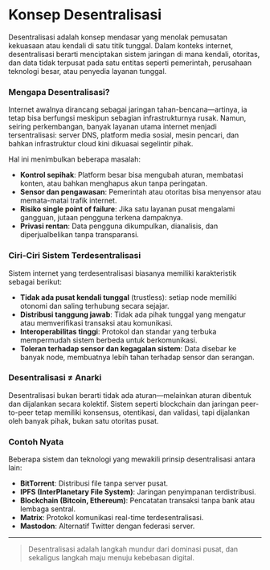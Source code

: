 # Konsep Desentralisasi

Desentralisasi adalah konsep mendasar yang menolak pemusatan kekuasaan atau kendali di satu titik tunggal. Dalam konteks internet, desentralisasi berarti menciptakan sistem jaringan di mana kendali, otoritas, dan data tidak terpusat pada satu entitas seperti pemerintah, perusahaan teknologi besar, atau penyedia layanan tunggal.

### Mengapa Desentralisasi?

Internet awalnya dirancang sebagai jaringan tahan-bencana—artinya, ia tetap bisa berfungsi meskipun sebagian infrastrukturnya rusak. Namun, seiring perkembangan, banyak layanan utama internet menjadi tersentralisasi: server DNS, platform media sosial, mesin pencari, dan bahkan infrastruktur cloud kini dikuasai segelintir pihak.

Hal ini menimbulkan beberapa masalah:

- **Kontrol sepihak**: Platform besar bisa mengubah aturan, membatasi konten, atau bahkan menghapus akun tanpa peringatan.
- **Sensor dan pengawasan**: Pemerintah atau otoritas bisa menyensor atau memata-matai trafik internet.
- **Risiko single point of failure**: Jika satu layanan pusat mengalami gangguan, jutaan pengguna terkena dampaknya.
- **Privasi rentan**: Data pengguna dikumpulkan, dianalisis, dan diperjualbelikan tanpa transparansi.

### Ciri-Ciri Sistem Terdesentralisasi

Sistem internet yang terdesentralisasi biasanya memiliki karakteristik sebagai berikut:

- **Tidak ada pusat kendali tunggal** (trustless): setiap node memiliki otonomi dan saling terhubung secara sejajar.
- **Distribusi tanggung jawab**: Tidak ada pihak tunggal yang mengatur atau memverifikasi transaksi atau komunikasi.
- **Interoperabilitas tinggi**: Protokol dan standar yang terbuka mempermudah sistem berbeda untuk berkomunikasi.
- **Toleran terhadap sensor dan kegagalan sistem**: Data disebar ke banyak node, membuatnya lebih tahan terhadap sensor dan serangan.

### Desentralisasi ≠ Anarki

Desentralisasi bukan berarti tidak ada aturan—melainkan aturan dibentuk dan dijalankan secara kolektif. Sistem seperti blockchain dan jaringan peer-to-peer tetap memiliki konsensus, otentikasi, dan validasi, tapi dijalankan oleh banyak pihak, bukan satu otoritas pusat.

### Contoh Nyata

Beberapa sistem dan teknologi yang mewakili prinsip desentralisasi antara lain:

- **BitTorrent**: Distribusi file tanpa server pusat.
- **IPFS (InterPlanetary File System)**: Jaringan penyimpanan terdistribusi.
- **Blockchain (Bitcoin, Ethereum)**: Pencatatan transaksi tanpa bank atau lembaga sentral.
- **Matrix**: Protokol komunikasi real-time terdesentralisasi.
- **Mastodon**: Alternatif Twitter dengan federasi server.

---

> Desentralisasi adalah langkah mundur dari dominasi pusat, dan sekaligus langkah maju menuju kebebasan digital.

